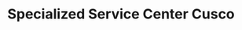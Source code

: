 ---
title: "Specialized Service Center Cusco"
url: /cusco/specialized-service-center-cusco/
shop: bicicleta
---